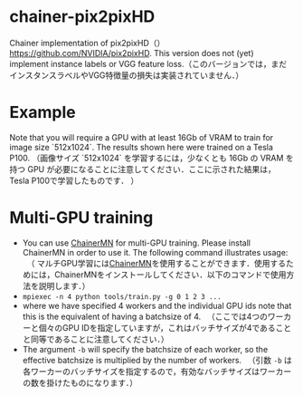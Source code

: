 # chainer-pix2pixHD
Chainer implementation of pix2pixHD（）
https://github.com/NVIDIA/pix2pixHD. 
This version does not (yet) implement instance labels or VGG feature loss.（このバージョンでは，まだインスタンスラベルやVGG特徴量の損失は実装されていません．）

# Example
<table style="width:100%">
 <tr>
Note that you will require a GPU with at least 16Gb of VRAM to train for image size `512x1024`. The results shown here were trained on a Tesla P100.  （画像サイズ `512x1024` を学習するには，少なくとも 16Gb の VRAM を持つ GPU が必要になることに注意してください．ここに示された結果は，Tesla P100で学習したものです． ）

# Multi-GPU training
* You can use [ChainerMN](https://github.com/chainer/chainermn) for multi-GPU training. Please install ChainerMN in order to use it. The following command illustrates usage:
　（ マルチGPU学習には[ChainerMN](https://github.com/chainer/chainermn)を使用することができます．使用するためには，ChainerMNをインストールしてください．以下のコマンドで使用方法を説明します．）
* `mpiexec -n 4 python tools/train.py -g 0 1 2 3 ...`
* where we have specified 4 workers and the individual GPU ids note that this is the equivalent of having a batchsize of 4. 
　（ここでは4つのワーカーと個々のGPU IDを指定していますが，これはバッチサイズが4であることと同等であることに注意してください．）
* The argument `-b` will specify the batchsize of each worker, so the effective batchsize is multiplied by the number of workers.
　（引数 `-b` は各ワーカーのバッチサイズを指定するので，有効なバッチサイズはワーカーの数を掛けたものになります．）
